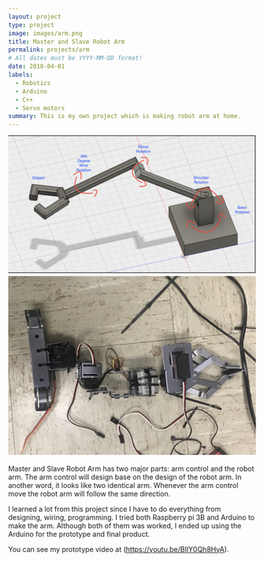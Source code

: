 ```yaml
---
layout: project
type: project
image: images/arm.png
title: Master and Slave Robot Arm
permalink: projects/arm
# All dates must be YYYY-MM-DD format!
date: 2018-04-01
labels:
  - Robotics
  - Arduino
  - C++
  - Servo motors
summary: This is my own project which is making robot arm at home.
--- 
```

 
 <div class="ui small rounded images">
   <img class="ui image" src="../images/arm1.png">
   <img class="ui image" src="../images/arm2.png"> 
 </div>
 
 Master and Slave Robot Arm has two major parts: arm control and the robot arm. The arm control will design base on the design of the robot arm. In another word, it looks like two identical arm. Whenever the arm control move the robot arm will follow the same direction. 
 
 I learned a lot from this project since I have to do everything from designing, wiring, programming. I tried both Raspberry pi 3B and Arduino to make the arm. Although both of them was worked, I ended up using the Arduino for the prototype and final product.

 You can see my prototype video at (https://youtu.be/BlIY0Qh8HyA).
 
 
